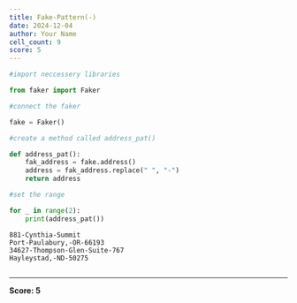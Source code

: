 ```yaml
---
title: Fake-Pattern(-)
date: 2024-12-04
author: Your Name
cell_count: 9
score: 5
---
```


```python
#import neccessery libraries
```


```python
from faker import Faker
```


```python
#connect the faker 
```


```python
fake = Faker()
```


```python
#create a method called address_pat()
```


```python
def address_pat():
    fak_address = fake.address()
    address = fak_address.replace(" ", "-")
    return address
```


```python
#set the range
```


```python
for _ in range(2):
    print(address_pat())
```

    881-Cynthia-Summit
    Port-Paulabury,-OR-66193
    34627-Thompson-Glen-Suite-767
    Hayleystad,-ND-50275



```python

```


---
**Score: 5**
